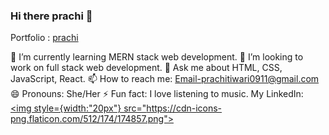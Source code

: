 ### Hi there prachi  👋


Portfolio : <a href="https://prachi913.github.io/"> prachi </a>

🌱 I’m currently learning MERN stack web development.
👯 I’m looking to work on full stack web development.
💬 Ask me about HTML, CSS, JavaScript, React.
📫 How to reach me:  <a href="prachitiwari0911@gmail.com">Email-prachitiwari0911@gmail.com</a>
😄 Pronouns: She/Her
⚡ Fun fact: I love listening to music. My LinkedIn: <a href="https://www.linkedin.com/in/prachi-tiwari-1317b4240/"><img style={width:"20px"} src="https://cdn-icons-png.flaticon.com/512/174/174857.png"></img></a>
